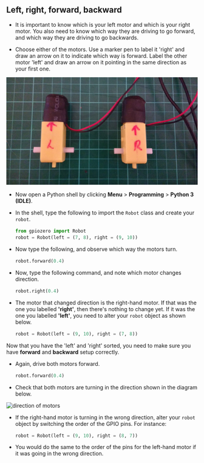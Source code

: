 ## Left, right, forward, backward

- It is important to know which is your left motor and which is your right motor. You also need to know which way they are driving to go forward, and which way they are driving to go backwards.

- Choose either of the motors. Use a marker pen to label it 'right' and draw an arrow on it to indicate which way is forward. Label the other motor 'left' and draw an arrow on it pointing in the same direction as your first one.

![labelled motors](images/motors_labelled.jpg)

- Now open a Python shell by clicking **Menu** > **Programming** > **Python 3 (IDLE)**.

- In the shell, type the following to import the `Robot` class and create your `robot`.

	```python
	from gpiozero import Robot
	robot = Robot(left = (7, 8), right = (9, 10))
	```
- Now type the following, and observe which way the motors turn.

	```python
	robot.forward(0.4)
	```

- Now, type the following command, and note which motor changes direction.

	```python
	robot.right(0.4)
	```
- The motor that changed direction is the right-hand motor. If that was the one you labelled **'right'**, then there's nothing to change yet. If it was the one you labelled **'left'**, you need to alter your `robot` object as shown below.

	```python
	robot = Robot(left = (9, 10), right = (7, 8))
	```

Now that you have the 'left' and 'right' sorted, you need to make sure you have **forward** and **backward** setup correctly.

- Again, drive both motors forward.

	```python
	robot.forward(0.4)
	```

- Check that both motors are turning in the direction shown in the diagram below.

![direction of motors](images/motor_direction.png)

- If the right-hand motor is turning in the wrong direction, alter your `robot` object by switching the order of the GPIO pins. For instance:

	```python
	robot = Robot(left = (9, 10), right = (8, 7))
	```

- You would do the same to the order of the pins for the left-hand motor if it was going in the wrong direction.
